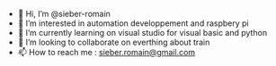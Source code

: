 - 👋 Hi, I’m @sieber-romain
- 👀 I’m interested in automation developpement and raspbery pi
- 🌱 I’m currently learning on visual studio for visual basic and python
- 💞️ I’m looking to collaborate on everthing about train
- 📫 How to reach me : sieber.romain@gmail.com

<!---
sieber-romain/sieber-romain is a ✨ special ✨ repository because its `README.md` (this file) appears on your GitHub profile.
You can click the Preview link to take a look at your changes.
--->
